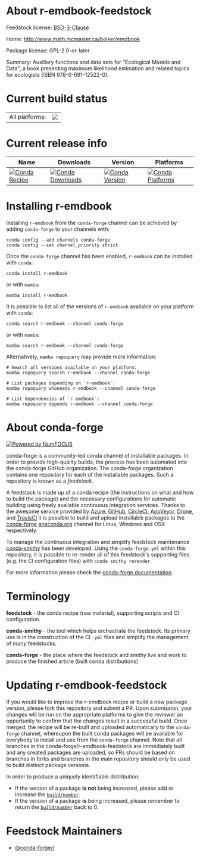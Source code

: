 About r-emdbook-feedstock
=========================

Feedstock license: [BSD-3-Clause](https://github.com/conda-forge/r-emdbook-feedstock/blob/main/LICENSE.txt)

Home: http://www.math.mcmaster.ca/bolker/emdbook

Package license: GPL-2.0-or-later

Summary: Auxiliary functions and data sets for "Ecological Models and Data", a book presenting maximum likelihood estimation and related topics for ecologists (ISBN 978-0-691-12522-0).

Current build status
====================


<table><tr><td>All platforms:</td>
    <td>
      <a href="https://dev.azure.com/conda-forge/feedstock-builds/_build/latest?definitionId=5735&branchName=main">
        <img src="https://dev.azure.com/conda-forge/feedstock-builds/_apis/build/status/r-emdbook-feedstock?branchName=main">
      </a>
    </td>
  </tr>
</table>

Current release info
====================

| Name | Downloads | Version | Platforms |
| --- | --- | --- | --- |
| [![Conda Recipe](https://img.shields.io/badge/recipe-r--emdbook-green.svg)](https://anaconda.org/conda-forge/r-emdbook) | [![Conda Downloads](https://img.shields.io/conda/dn/conda-forge/r-emdbook.svg)](https://anaconda.org/conda-forge/r-emdbook) | [![Conda Version](https://img.shields.io/conda/vn/conda-forge/r-emdbook.svg)](https://anaconda.org/conda-forge/r-emdbook) | [![Conda Platforms](https://img.shields.io/conda/pn/conda-forge/r-emdbook.svg)](https://anaconda.org/conda-forge/r-emdbook) |

Installing r-emdbook
====================

Installing `r-emdbook` from the `conda-forge` channel can be achieved by adding `conda-forge` to your channels with:

```
conda config --add channels conda-forge
conda config --set channel_priority strict
```

Once the `conda-forge` channel has been enabled, `r-emdbook` can be installed with `conda`:

```
conda install r-emdbook
```

or with `mamba`:

```
mamba install r-emdbook
```

It is possible to list all of the versions of `r-emdbook` available on your platform with `conda`:

```
conda search r-emdbook --channel conda-forge
```

or with `mamba`:

```
mamba search r-emdbook --channel conda-forge
```

Alternatively, `mamba repoquery` may provide more information:

```
# Search all versions available on your platform:
mamba repoquery search r-emdbook --channel conda-forge

# List packages depending on `r-emdbook`:
mamba repoquery whoneeds r-emdbook --channel conda-forge

# List dependencies of `r-emdbook`:
mamba repoquery depends r-emdbook --channel conda-forge
```


About conda-forge
=================

[![Powered by
NumFOCUS](https://img.shields.io/badge/powered%20by-NumFOCUS-orange.svg?style=flat&colorA=E1523D&colorB=007D8A)](https://numfocus.org)

conda-forge is a community-led conda channel of installable packages.
In order to provide high-quality builds, the process has been automated into the
conda-forge GitHub organization. The conda-forge organization contains one repository
for each of the installable packages. Such a repository is known as a *feedstock*.

A feedstock is made up of a conda recipe (the instructions on what and how to build
the package) and the necessary configurations for automatic building using freely
available continuous integration services. Thanks to the awesome service provided by
[Azure](https://azure.microsoft.com/en-us/services/devops/), [GitHub](https://github.com/),
[CircleCI](https://circleci.com/), [AppVeyor](https://www.appveyor.com/),
[Drone](https://cloud.drone.io/welcome), and [TravisCI](https://travis-ci.com/)
it is possible to build and upload installable packages to the
[conda-forge](https://anaconda.org/conda-forge) [anaconda.org](https://anaconda.org/)
channel for Linux, Windows and OSX respectively.

To manage the continuous integration and simplify feedstock maintenance
[conda-smithy](https://github.com/conda-forge/conda-smithy) has been developed.
Using the ``conda-forge.yml`` within this repository, it is possible to re-render all of
this feedstock's supporting files (e.g. the CI configuration files) with ``conda smithy rerender``.

For more information please check the [conda-forge documentation](https://conda-forge.org/docs/).

Terminology
===========

**feedstock** - the conda recipe (raw material), supporting scripts and CI configuration.

**conda-smithy** - the tool which helps orchestrate the feedstock.
                   Its primary use is in the construction of the CI ``.yml`` files
                   and simplify the management of *many* feedstocks.

**conda-forge** - the place where the feedstock and smithy live and work to
                  produce the finished article (built conda distributions)


Updating r-emdbook-feedstock
============================

If you would like to improve the r-emdbook recipe or build a new
package version, please fork this repository and submit a PR. Upon submission,
your changes will be run on the appropriate platforms to give the reviewer an
opportunity to confirm that the changes result in a successful build. Once
merged, the recipe will be re-built and uploaded automatically to the
`conda-forge` channel, whereupon the built conda packages will be available for
everybody to install and use from the `conda-forge` channel.
Note that all branches in the conda-forge/r-emdbook-feedstock are
immediately built and any created packages are uploaded, so PRs should be based
on branches in forks and branches in the main repository should only be used to
build distinct package versions.

In order to produce a uniquely identifiable distribution:
 * If the version of a package **is not** being increased, please add or increase
   the [``build/number``](https://docs.conda.io/projects/conda-build/en/latest/resources/define-metadata.html#build-number-and-string).
 * If the version of a package **is** being increased, please remember to return
   the [``build/number``](https://docs.conda.io/projects/conda-build/en/latest/resources/define-metadata.html#build-number-and-string)
   back to 0.

Feedstock Maintainers
=====================

* [@conda-forge/r](https://github.com/conda-forge/r/)

